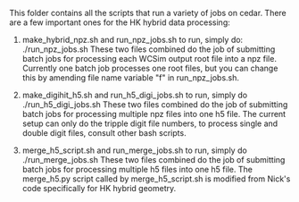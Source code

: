 This folder contains all the scripts that run a variety of jobs on cedar. There are a few important ones for the HK hybrid data processing:

1. make_hybrid_npz.sh and run_npz_jobs.sh
   to run, simply do: ./run_npz_jobs.sh
   These two files combined do the job of submitting batch jobs for processing each WCSim output root file into a npz file. Currently one batch job processes one root files, but you can change this by amending file name variable "f" in run_npz_jobs.sh.

2. make_digihit_h5.sh and run_h5_digi_jobs.sh
   to run, simply do ./run_h5_digi_jobs.sh
   These two files combined do the job of submitting batch jobs for processing multiple npz files into one h5 file. The current setup can only do the tripple digit file numbers, to process single and double digit files, consult other bash scripts.

3. merge_h5_script.sh and run_merge_jobs.sh
   to run, simply do ./run_merge_jobs.sh
   These two files combined do the job of submitting batch jobs for processing multiple h5 files into one h5 file. The merge_h5.py script called by merge_h5_script.sh is modified from Nick's code specifically for HK hybrid geometry.
